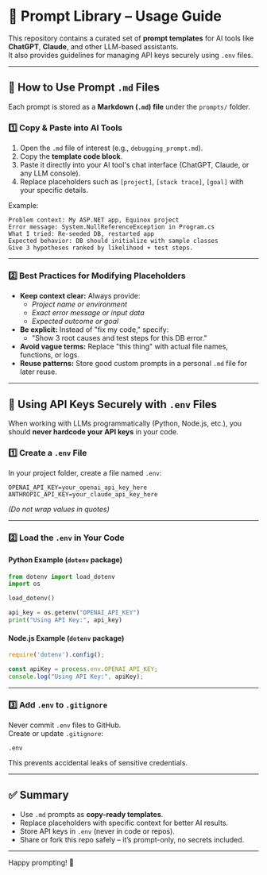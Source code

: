 
# 📌 Prompt Library – Usage Guide

This repository contains a curated set of **prompt templates** for AI tools like **ChatGPT**, **Claude**, and other LLM-based assistants.  
It also provides guidelines for managing API keys securely using `.env` files.

---

## 🚀 How to Use Prompt `.md` Files

Each prompt is stored as a **Markdown (`.md`) file** under the `prompts/` folder.

### 1️⃣ Copy & Paste into AI Tools

1. Open the `.md` file of interest (e.g., `debugging_prompt.md`).  
2. Copy the **template code block**.  
3. Paste it directly into your AI tool's chat interface (ChatGPT, Claude, or any LLM console).  
4. Replace placeholders such as `[project]`, `[stack trace]`, `[goal]` with your specific details.

Example:
```
Problem context: My ASP.NET app, Equinox project
Error message: System.NullReferenceException in Program.cs
What I tried: Re-seeded DB, restarted app
Expected behavior: DB should initialize with sample classes
Give 3 hypotheses ranked by likelihood + test steps.
```

---

### 2️⃣ Best Practices for Modifying Placeholders

- **Keep context clear:** Always provide:
  - *Project name or environment*  
  - *Exact error message or input data*  
  - *Expected outcome or goal*  
- **Be explicit:** Instead of "fix my code," specify:
  - "Show 3 root causes and test steps for this DB error."  
- **Avoid vague terms:** Replace "this thing" with actual file names, functions, or logs.  
- **Reuse patterns:** Store good custom prompts in a personal `.md` file for later reuse.

---

## 🔑 Using API Keys Securely with `.env` Files

When working with LLMs programmatically (Python, Node.js, etc.), you should **never hardcode your API keys** in your code.

### 1️⃣ Create a `.env` File

In your project folder, create a file named `.env`:

```
OPENAI_API_KEY=your_openai_api_key_here
ANTHROPIC_API_KEY=your_claude_api_key_here
```

*(Do not wrap values in quotes)*

---

### 2️⃣ Load the `.env` in Your Code

#### Python Example (`dotenv` package)
```python
from dotenv import load_dotenv
import os

load_dotenv()

api_key = os.getenv("OPENAI_API_KEY")
print("Using API Key:", api_key)
```

#### Node.js Example (`dotenv` package)
```javascript
require('dotenv').config();

const apiKey = process.env.OPENAI_API_KEY;
console.log("Using API Key:", apiKey);
```

---

### 3️⃣ Add `.env` to `.gitignore`

Never commit `.env` files to GitHub.  
Create or update `.gitignore`:
```
.env
```

This prevents accidental leaks of sensitive credentials.

---

## ✅ Summary

- Use `.md` prompts as **copy-ready templates**.  
- Replace placeholders with specific context for better AI results.  
- Store API keys in `.env` (never in code or repos).  
- Share or fork this repo safely – it’s prompt-only, no secrets included.

---

Happy prompting! 🚀

